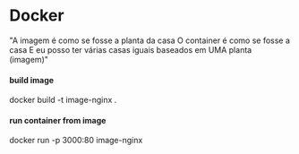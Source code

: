 # Docker

"A imagem é como se fosse a planta da casa
O container é como se fosse a casa
E eu posso ter várias casas iguais baseados em UMA planta (imagem)"


#### build image
docker build -t image-nginx .    

#### run container from image
docker run -p 3000:80 image-nginx